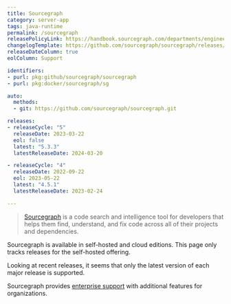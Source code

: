 ```yaml
---
title: Sourcegraph
category: server-app
tags: java-runtime
permalink: /sourcegraph
releasePolicyLink: https://handbook.sourcegraph.com/departments/engineering/dev/process/releases/
changelogTemplate: https://github.com/sourcegraph/sourcegraph/releases/tag/v__LATEST__
releaseDateColumn: true
eolColumn: Support

identifiers:
- purl: pkg:github/sourcegraph/sourcegraph
- purl: pkg:docker/sourcegraph/sg

auto:
  methods:
  - git: https://github.com/sourcegraph/sourcegraph.git

releases:
- releaseCycle: "5"
  releaseDate: 2023-03-22
  eol: false
  latest: "5.3.3"
  latestReleaseDate: 2024-03-20

- releaseCycle: "4"
  releaseDate: 2022-09-22
  eol: 2023-05-22
  latest: "4.5.1"
  latestReleaseDate: 2023-02-24

---
```


> [Sourcegraph](https://sourcegraph.com/) is a code search and intelligence tool for developers that helps
> them find, understand, and fix code across all of their projects and dependencies.

Sourcegraph is available in self-hosted and cloud editions. This page only tracks releases for
the self-hosted offering.

Looking at recent releases, it seems that only the latest version of each major release is supported.

Sourcegraph provides [enterprise support](https://about.sourcegraph.com/contact/sales) with additional features for organizations.
